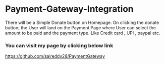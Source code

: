 # Payment-Gateway-Integration

There will be a Simple Donate button on Homepage.
On clicking the donate button, the User will land on the Payment Page where User can select the amount to be paid and the payment type. Like Credit card , UPI , paypal etc.

### You can visit my page by clicking below link
https://github.com/saireddy28/PaymentGateway

